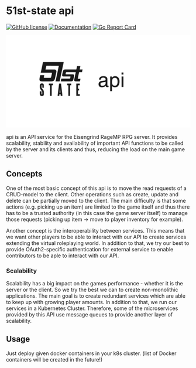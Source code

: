# 51st-state api

[![GitHub license](https://img.shields.io/github/license/51st-state/api.svg)](https://github.com/51st-state/api/blob/master/LICENSE)
[![Documentation](https://godoc.org/github.com/51st-state/api?status.svg)](https://godoc.org/github.com/51st-state/api)
[![Go Report Card](https://goreportcard.com/badge/github.com/51st-state/api)](https://goreportcard.com/report/github.com/51st-state/api)

![Banner](https://github.com/51st-state/api/blob/master/assets/banner.png?raw=true)

api is an API service for the Eisengrind RageMP RPG server. It provides scalability, stability and availability of important API functions to be called by the server and its clients and thus, reducing the load on the main game server.

## Concepts

One of the most basic concept of this api is to move the read requests of a CRUD-model to the client. Other operations such as create, update and delete can be partially moved to the client. The main difficulty is that some actions (e.g. picking up an item) are limited to the game itself and thus there has to be a trusted authority (in this case the game server itself) to manage those requests (picking up item -> move to player inventory for example).

Another concept is the interoperability between services. This means that we want other players to be able to interact with our API to create services extending the virtual roleplaying world. In addition to that, we try our best to provide OAuth2-specific authentication for external service to enable contributors to be aple to interact with our API.

### Scalability

Scalability has a big impact on the games performance - whether it is the server or the client. So we try the best we can to create non-monolithic applications. The main goal is to create redundant services which are able to keep up with growing player amounts. In addition to that, we run our services in a Kubernetes Cluster. Therefore, some of the microservices provided by this API use message queues to provide another layer of scalability.

## Usage

Just deploy given docker containers in your k8s cluster. (list of Docker containers will be created in the future!)

